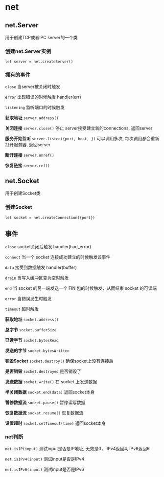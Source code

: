 # net

## net.Server

用于创建TCP或者IPC server的一个类

### 创建net.Server实例

`let server = net.createServer()`

### 拥有的事件

`close` 当server被关闭时触发

`error` 出现错误的时候触发 handler(err)

`listening` 监听端口的时候触发

**获取地址** `server.address()`

**关闭连接** `server.close()` 停止 server接受建立新的connections, 返回server

**服务开始监听** `server.listen({port, host, })` 可以调用多次, 每次调用都会重新打开服务器, 返回server

**断开连接** `server.unref()`

**恢复链接** `server.ref()`

## net.Socket

用于创建Socket类

### 创建Socket

`let socket = net.createConnection({port})`

## 事件

`close`  socket关闭后触发 handler(had_error)

`connect` 当一个 socket 连接成功建立的时候触发该事件

`data` 接受到数据触发 handler(buffer)

`drain`  当写入缓冲区变为空时触发

`end`  当 socket 的另一端发送一个 FIN 包的时候触发，从而结束 socket 的可读端

`error` 当错误发生时触发

`timeout`  超时触发

**获取地址** `socket.address()`

**总字节** `socket.bufferSize`

**已读字节** `socket.bytesRead`

**发送的字节** `socket.bytesWritten`

**销毁Socket** `socket.destroy()` 确保socket上没有连接后

**是否销毁** `socket.destroyed` 是否销毁了

**发送数据** `socket.write()` 在 socket 上发送数据

**半关闭数据** `socket.end(data)` 返回socket本身

**暂停数据流** `socket.pause()` 暂停读写数据

**恢复数据流**  `socket.resume()` 恢复数据流

**设置超时** `socket.setTimeout(time)`  返回socket本身


### net判断

`net.isIP(input)` 测试input是否是IP地址, 无效是0， IPv4返回4, IPv6返回6

`net.isIPv4(input)` 测试input是否是IPv4

`net.isIPv6(input)` 测试input是否是IPv6

